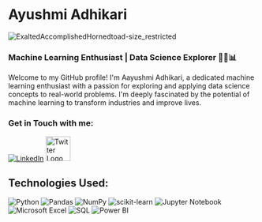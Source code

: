 # Ayushmi Adhikari

![ExaltedAccomplishedHornedtoad-size_restricted](https://github.com/Ayushmi-Adh/Ayushmi-Adh/assets/132826306/912a2b02-cb17-46a4-91c1-47604ca4473a)


### Machine Learning Enthusiast | Data Science Explorer 🐍🤖📊

Welcome to my GitHub profile! I'm Aayushmi Adhikari, a dedicated machine learning enthusiast with a passion for exploring and applying data science concepts to real-world problems.
I'm deeply fascinated by the potential of machine learning to transform industries and improve lives.

### Get in Touch with me:

[![LinkedIn](https://content.linkedin.com/content/dam/me/business/en-us/amp/brand-site/v2/bg/LI-Bug.svg.original.svg)](https://www.linkedin.com/in/ayushmi-adhikari-6b94b71a4/)   <a href="https://twitter.com/LenthusiastM">
  <img src="https://about.twitter.com/content/dam/about-twitter/x/brand-toolkit/logo-black.png.twimg.1920.png" alt="Twitter Logo" width="50" height="50">
</a>

## Technologies Used:

![Python](https://img.shields.io/badge/-Python-blue?style=for-the-badge&logo=python&logoColor=white) ![Pandas](https://img.shields.io/badge/-Pandas-yellow?style=for-the-badge&logo=pandas&logoColor=black) ![NumPy](https://img.shields.io/badge/-NumPy-orange?style=for-the-badge&logo=numpy&logoColor=white) ![scikit-learn](https://img.shields.io/badge/-scikit_learn-success?style=for-the-badge&logo=scikit-learn&logoColor=white) ![Jupyter Notebook](https://img.shields.io/badge/-Jupyter-orange?style=for-the-badge&logo=jupyter&logoColor=white) ![Microsoft Excel](https://img.shields.io/badge/-Excel-green?style=for-the-badge&logo=microsoft-excel&logoColor=white) ![SQL](https://img.shields.io/badge/-SQL-red?style=for-the-badge&logo=sql&logoColor=white) ![Power BI](https://img.shields.io/badge/-Power_BI-F2C811?style=for-the-badge&logo=power-bi&logoColor=black)





<!---
Ayushmi-Adh/Ayushmi-Adh is a ✨ special ✨ repository because its `README.md` (this file) appears on your GitHub profile.
You can click the Preview link to take a look at your changes.
--->
